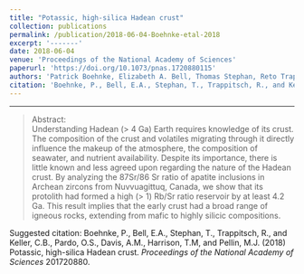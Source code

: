 ```yaml
---
title: "Potassic, high-silica Hadean crust"
collection: publications
permalink: /publication/2018-06-04-Boehnke-etal-2018
excerpt: '-------'
date: 2018-06-04
venue: 'Proceedings of the National Academy of Sciences'
paperurl: 'https://doi.org/10.1073/pnas.1720880115'
authors: 'Patrick Boehnke, Elizabeth A. Bell, Thomas Stephan, Reto Trappitsch, C. Brenhin Keller, Olivia S. Pardo, Andrew M. Davis, T. Mark Harrison, and Michael J. Pellin'
citation: 'Boehnke, P., Bell, E.A., Stephan, T., Trappitsch, R., and Keller, C.B., Pardo, O.S., Davis, A.M., Harrison, T.M, and Pellin, M.J. (2018) Potassic, high-silica Hadean crust. <i>Proceedings of the National Academy of Sciences</i> 201720880.'
---
```

-------

>Abstract: <br/>Understanding Hadean (> 4 Ga) Earth requires knowledge of its crust. The composition of the crust and volatiles migrating through it directly influence the makeup of the atmosphere, the composition of seawater, and nutrient availability. Despite its importance, there is little known and less agreed upon regarding the nature of the Hadean crust. By analyzing the 87Sr/86 Sr ratio of apatite inclusions in Archean zircons from Nuvvuagittuq, Canada, we show that its protolith had formed a high (> 1) Rb/Sr ratio reservoir by at least 4.2 Ga. This result implies that the early crust had a broad range of igneous rocks, extending from mafic to highly silicic compositions.

Suggested citation: Boehnke, P., Bell, E.A., Stephan, T., Trappitsch, R., and Keller, C.B., Pardo, O.S., Davis, A.M., Harrison, T.M, and Pellin, M.J. (2018) Potassic, high-silica Hadean crust. <i>Proceedings of the National Academy of Sciences</i> 201720880.